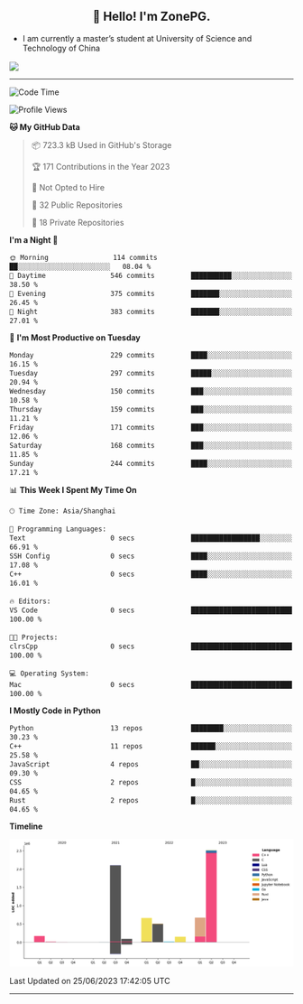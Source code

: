 <h2 align="center">👋 Hello! I'm ZonePG.</h2>

- I am currently a master’s student at University of Science and Technology of China

<img height=200 align="center" src="https://github-readme-stats.vercel.app/api?username=zonepg" />

-------

<!--START_SECTION:waka-->
![Code Time](http://img.shields.io/badge/Code%20Time-0%20secs-blue)

![Profile Views](http://img.shields.io/badge/Profile%20Views-208-blue)

**🐱 My GitHub Data** 

> 📦 723.3 kB Used in GitHub's Storage 
 > 
> 🏆 171 Contributions in the Year 2023
 > 
> 🚫 Not Opted to Hire
 > 
> 📜 32 Public Repositories 
 > 
> 🔑 18 Private Repositories 
 > 
**I'm a Night 🦉** 

```text
🌞 Morning                114 commits         ██░░░░░░░░░░░░░░░░░░░░░░░   08.04 % 
🌆 Daytime                546 commits         ██████████░░░░░░░░░░░░░░░   38.50 % 
🌃 Evening                375 commits         ███████░░░░░░░░░░░░░░░░░░   26.45 % 
🌙 Night                  383 commits         ███████░░░░░░░░░░░░░░░░░░   27.01 % 
```
📅 **I'm Most Productive on Tuesday** 

```text
Monday                   229 commits         ████░░░░░░░░░░░░░░░░░░░░░   16.15 % 
Tuesday                  297 commits         █████░░░░░░░░░░░░░░░░░░░░   20.94 % 
Wednesday                150 commits         ███░░░░░░░░░░░░░░░░░░░░░░   10.58 % 
Thursday                 159 commits         ███░░░░░░░░░░░░░░░░░░░░░░   11.21 % 
Friday                   171 commits         ███░░░░░░░░░░░░░░░░░░░░░░   12.06 % 
Saturday                 168 commits         ███░░░░░░░░░░░░░░░░░░░░░░   11.85 % 
Sunday                   244 commits         ████░░░░░░░░░░░░░░░░░░░░░   17.21 % 
```


📊 **This Week I Spent My Time On** 

```text
🕑︎ Time Zone: Asia/Shanghai

💬 Programming Languages: 
Text                     0 secs              █████████████████░░░░░░░░   66.91 % 
SSH Config               0 secs              ████░░░░░░░░░░░░░░░░░░░░░   17.08 % 
C++                      0 secs              ████░░░░░░░░░░░░░░░░░░░░░   16.01 % 

🔥 Editors: 
VS Code                  0 secs              █████████████████████████   100.00 % 

🐱‍💻 Projects: 
clrsCpp                  0 secs              █████████████████████████   100.00 % 

💻 Operating System: 
Mac                      0 secs              █████████████████████████   100.00 % 
```

**I Mostly Code in Python** 

```text
Python                   13 repos            ████████░░░░░░░░░░░░░░░░░   30.23 % 
C++                      11 repos            ██████░░░░░░░░░░░░░░░░░░░   25.58 % 
JavaScript               4 repos             ██░░░░░░░░░░░░░░░░░░░░░░░   09.30 % 
CSS                      2 repos             █░░░░░░░░░░░░░░░░░░░░░░░░   04.65 % 
Rust                     2 repos             █░░░░░░░░░░░░░░░░░░░░░░░░   04.65 % 
```



**Timeline**

![Lines of Code chart](https://raw.githubusercontent.com/ZonePG/ZonePG/main/assets/bar_graph.png)


 Last Updated on 25/06/2023 17:42:05 UTC
<!--END_SECTION:waka-->

-------
